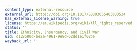 ```yaml
---
content_type: external-resource
external_url: https://doi.org/10.1017/S0003055403000534
has_external_license_warning: true
license: https://en.wikipedia.org/wiki/All_rights_reserved
status: ''
title: Ethnicity, Insurgency, and Civil War
uid: d128580d-be2a-4961-9e8d-62dd1e1f02de
wayback_url: ''
---
```


